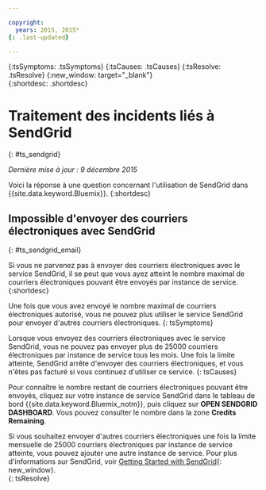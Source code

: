 ```yaml
---

copyright:
  years: 2015, 2015*
{: .last-updated}

---
```



{:tsSymptoms: .tsSymptoms} 
{:tsCauses: .tsCauses} 
{:tsResolve: .tsResolve} 
{:new_window: target="_blank"}  
{:shortdesc: .shortdesc}

# Traitement des incidents liés à SendGrid
{: #ts_sendgrid}

*Dernière mise à jour : 9 décembre 2015*

Voici la réponse à une question concernant l'utilisation de SendGrid dans {{site.data.keyword.Bluemix}}.
{:shortdesc}


## Impossible d'envoyer des courriers électroniques avec SendGrid
{: #ts_sendgrid_email}

Si vous ne parvenez pas à envoyer des courriers électroniques avec le service SendGrid, il se peut que vous ayez atteint le nombre maximal de
courriers
électroniques pouvant être envoyés par instance de service.
{:shortdesc}


Une fois que vous avez envoyé le nombre maximal de courriers électroniques autorisé, vous ne pouvez plus utiliser le service SendGrid pour envoyer
d'autres
courriers électroniques.
{: tsSymptoms}


Lorsque vous envoyez des courriers électroniques avec le service SendGrid, vous ne pouvez pas envoyer plus de 25000 courriers électroniques par
instance de
service tous les mois. Une fois la limite atteinte, SendGrid arrête d'envoyer des courriers électroniques, et vous n'êtes pas facturé si vous continuez
d'utiliser
ce service.
{: tsCauses}

Pour connaître le nombre restant de courriers électroniques pouvant être envoyés, cliquez sur votre instance de service SendGrid dans le tableau de
bord {{site.data.keyword.Bluemix_notm}}, puis cliquez sur **OPEN SENDGRID DASHBOARD**. Vous
pouvez consulter le nombre dans la zone **Credits Remaining**.


Si vous souhaitez envoyer d'autres courriers électroniques une fois la limite mensuelle de
25000 courriers électroniques par instance de service atteinte, vous pouvez ajouter une autre instance de service. Pour plus d'informations sur SendGrid,
voir [Getting Started with SendGrid](https://sendgrid.com/docs/index.html){: new_window}.    
{: tsResolve}

